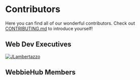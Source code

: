 # Contributors
Here you can find all of our wonderful contributors. Check out [CONTRIBUTING.md](https://github.com/WebbieHub/introductions/blob/main/CONTRIBUTING.md) to introduce yourself!
## Web Dev Executives
[![JLambertazzo](https://avatars.githubusercontent.com/JLambertazzo?size=100)](https://github.com/JLambertazzo)

## WebbieHub Members
<!-- [![JLambertazzo](https://avatars.githubusercontent.com/JLambertazzo?size=100)](https://github.com/JLambertazzo) -->